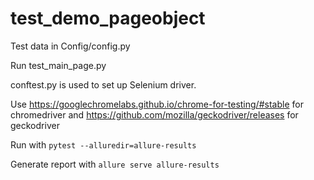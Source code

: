 # test_demo_pageobject

Test data in Config/config.py

Run test_main_page.py

conftest.py is used to set up Selenium driver.

Use https://googlechromelabs.github.io/chrome-for-testing/#stable for chromedriver and https://github.com/mozilla/geckodriver/releases for geckodriver

Run with `pytest --alluredir=allure-results`

Generate report with `allure serve allure-results`